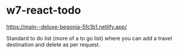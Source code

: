 # w7-react-todo

https://main--deluxe-begonia-5fc1b1.netlify.app/

Standard to do list (more of a to go list) where you can add a travel destination and delete as per request.
